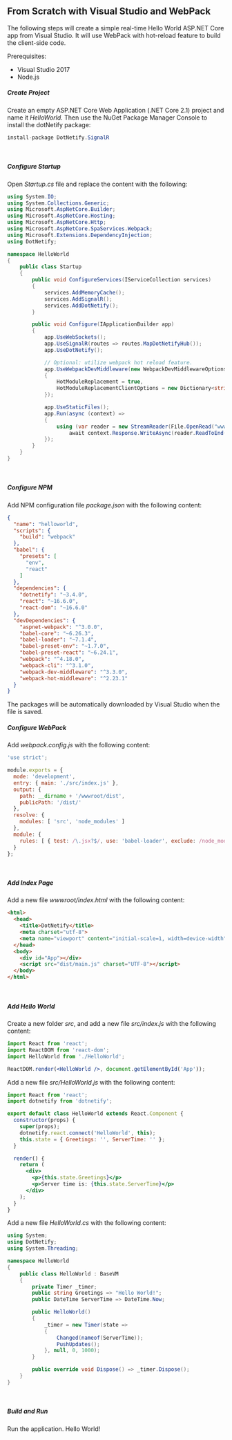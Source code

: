 ## From Scratch with Visual Studio and WebPack

The following steps will create a simple real-time Hello World ASP.NET Core app from Visual Studio. It will use WebPack with hot-reload feature to build the client-side code.

Prerequisites:

- Visual Studio 2017
- Node.js

##### Create Project

Create an empty ASP.NET Core Web Application (.NET Core 2.1) project and name it _HelloWorld_.  Then use the NuGet Package Manager Console to install the dotNetify package:
```csharp
install-package DotNetify.SignalR
```
<br/>

##### Configure Startup

Open _Startup.cs_ file and replace the content with the following:
```csharp
using System.IO;
using System.Collections.Generic;
using Microsoft.AspNetCore.Builder;
using Microsoft.AspNetCore.Hosting;
using Microsoft.AspNetCore.Http;
using Microsoft.AspNetCore.SpaServices.Webpack;
using Microsoft.Extensions.DependencyInjection;
using DotNetify;

namespace HelloWorld
{
    public class Startup
    {
        public void ConfigureServices(IServiceCollection services)
        {
            services.AddMemoryCache();
            services.AddSignalR();
            services.AddDotNetify();          
        }

        public void Configure(IApplicationBuilder app)
        {
            app.UseWebSockets();
            app.UseSignalR(routes => routes.MapDotNetifyHub());
            app.UseDotNetify();

            // Optional: utilize webpack hot reload feature.
            app.UseWebpackDevMiddleware(new WebpackDevMiddlewareOptions
            {
                HotModuleReplacement = true,
                HotModuleReplacementClientOptions = new Dictionary<string, string> { { "reload", "true" } },
            });            

            app.UseStaticFiles();
            app.Run(async (context) =>
            {
                using (var reader = new StreamReader(File.OpenRead("wwwroot/index.html")))
                    await context.Response.WriteAsync(reader.ReadToEnd());
            });
        }
    }
}
```
<br/>

##### Configure NPM

Add NPM configuration file _package.json_ with the following content:
```json
{
  "name": "helloworld",
  "scripts": {
    "build": "webpack"
  },
  "babel": {
    "presets": [
      "env",
      "react"
    ]
  },
  "dependencies": {
    "dotnetify": "~3.4.0",
    "react": "~16.6.0",
    "react-dom": "~16.6.0"
  },
  "devDependencies": {
    "aspnet-webpack": "^3.0.0",
    "babel-core": "~6.26.3",
    "babel-loader": "~7.1.4",
    "babel-preset-env": "~1.7.0",
    "babel-preset-react": "~6.24.1",
    "webpack": "^4.18.0",
    "webpack-cli": "^3.1.0",
    "webpack-dev-middleware": "^3.3.0",
    "webpack-hot-middleware": "^2.23.1"
  }
}
```

The packages will be automatically downloaded by Visual Studio when the file is saved.
<br/>

##### Configure WebPack

Add _webpack.config.js_ with the following content:
```js
'use strict';

module.exports = {
  mode: 'development',
  entry: { main: './src/index.js' },
  output: {
    path: __dirname + '/wwwroot/dist',
    publicPath: '/dist/'
  },
  resolve: {
    modules: [ 'src', 'node_modules' ]
  },
  module: {
    rules: [ { test: /\.jsx?$/, use: 'babel-loader', exclude: /node_modules/ } ]
  }
};
```
<br/>

##### Add Index Page

Add a new file _wwwroot/index.html_ with the following content:
```html
<html>
  <head>
    <title>DotNetify</title>
    <meta charset="utf-8">
    <meta name="viewport" content="initial-scale=1, width=device-width" />
  </head>
  <body>
    <div id="App"></div>
    <script src="dist/main.js" charset="UTF-8"></script>
  </body>
</html>
```
<br/>

##### Add Hello World

Create a new folder _src_, and add a new file _src/index.js_ with the following content:
```jsx
import React from 'react';
import ReactDOM from 'react-dom';
import HelloWorld from './HelloWorld';

ReactDOM.render(<HelloWorld />, document.getElementById('App'));
```

Add a new file _src/HelloWorld.js_ with the following content:
```jsx
import React from 'react';
import dotnetify from 'dotnetify';

export default class HelloWorld extends React.Component {
  constructor(props) {
    super(props);
    dotnetify.react.connect('HelloWorld', this);
    this.state = { Greetings: '', ServerTime: '' };
  }

  render() {
    return (
      <div>
        <p>{this.state.Greetings}</p>
        <p>Server time is: {this.state.ServerTime}</p>
      </div>
    );
  }
}
```

Add a new file _HelloWorld.cs_ with the following content:
```csharp
using System;
using DotNetify;
using System.Threading;

namespace HelloWorld
{
    public class HelloWorld : BaseVM
    {
        private Timer _timer;
        public string Greetings => "Hello World!";
        public DateTime ServerTime => DateTime.Now;

        public HelloWorld()
        {
            _timer = new Timer(state =>
            {
                Changed(nameof(ServerTime));
                PushUpdates();
            }, null, 0, 1000);
        }

        public override void Dispose() => _timer.Dispose();
    }
}
```
<br/>

##### Build and Run

Run the application.  Hello World!

